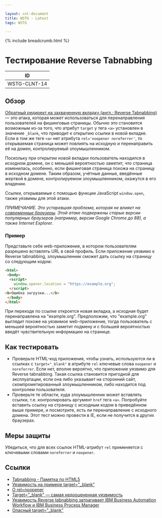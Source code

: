 ```yaml
---

layout: col-document
title: WSTG - Latest
tags: WSTG

---
```


{% include breadcrumb.html %}
# Тестирование Reverse Tabnabbing

|ID          |
|------------|
|WSTG-CLNT-14|

## Обзор

[Обратный редирект на захваченную вкладку (англ.: Reverse Tabnabbing)](https://owasp.org/www-community/attacks/Reverse_Tabnabbing) — это атака, которая может использоваться для перенаправления пользователей на фишинговые страницы. Обычно это становится возможным из-за того, что атрибут `target` у тега `<a>` установлен в значение `_blank`, что приводит к открытию ссылки в новой вкладке. Если в том же теге `<a>` нет атрибута `rel='noopener noreferrer'`, то открываемая страница может повлиять на исходную и перенаправить её на домен, контролируемый злоумышленником.

Поскольку при открытии новой вкладки пользователь находился в исходном домене, он с меньшей вероятностью заметит, что страница изменилась, особенно, если фишинговая страница похожа на страницу в исходном домене. Таким образом, учётные данные, введённые жертвой в домене, контролируемом злоумышленником, окажутся в его владении.

Ссылки, открываемые с помощью функции JavaScript `window.open`, также уязвимы для этой атаки.

_ПРИМЕЧАНИЕ. Это устаревшая проблема, которая не влияет на [современные браузеры](https://caniuse.com/mdn-html_elements_a_implicit_noopener). Этой атаке подвержены старые версии популярных браузеров (например, версии Google Chrome до 88), а также Internet Explorer._

### Пример

Представьте себе web-приложение, в котором пользователям разрешено вставлять URL в свой профиль. Если приложение уязвимо к Reverse tabnabbing, злоумышленник сможет дать ссылку на страницу со следующим кодом:

```html
<html>
 <body>
  <script>
    window.opener.location = "https://example.org";
  </script>
<b>Ошибка загрузки...</b>
 </body>
</html>
```

При переходе по ссылке откроется новая вкладка, а исходная будет перенаправлена на "example.org". Предположим, что "example.org" выглядит похоже на уязвимое web-приложение, тогда пользователь с меньшей вероятностью заметит подмену и с большей вероятностью введёт чувствительную информацию на странице.

## Как тестировать

- Проверьте HTML-код приложения, чтобы узнать, используются ли в ссылках с `target="_blank"` в атрибуте `rel` ключевые слова `noopener` и `noreferrer`. Если нет, вполне вероятно, что приложение уязвимо для Reverse tabnabbing. Такая ссылка становится пригодной для эксплуатации, если она либо указывает на сторонний сайт, скомпрометированный злоумышленником, либо находится под контролем пользователя.
- Проверьте те области, куда злоумышленник может вставлять ссылки, т.е. контролировать аргумент `href` тега `<a>`. Попробуйте вставить ссылку на страницу с исходным кодом в приведённом выше примере, и посмотрите, есть ли перенаправление с исходного домена. Этот тест можно провести в IE, если не получится в других браузерах.

## Меры защиты

Убедиться, что для всех ссылок HTML-атрибут `rel` применяется с ключевыми словами `noreferrer` и `noopener`.

## Ссылки

- [Tabnabbing - Памятка по HTML5](https://cheatsheetseries.owasp.org/cheatsheets/HTML5_Security_Cheat_Sheet.html#tabnabbing)
- [Уязвимость на примере target="_blank"](https://dev.to/ben/the-targetblank-vulnerability-by-example)
- [О rel=noopener](https://mathiasbynens.github.io/rel-noopener/)
- [Target=”_blank” — самая недооцененная уязвимость](https://medium.com/@jitbit/target-blank-the-most-underestimated-vulnerability-ever-96e328301f4c)
- [Уязвимость Reverse tabnabbing затрагивает IBM Business Automation Workflow и IBM Business Process Manager](https://www.ibm.com/support/pages/security-bulletin-reverse-tabnabbing-vulnerability-affects-ibm-business-automation-workflow-and-ibm-business-process-manager-bpm-cve-2020-4490-0)
- [Опасный target="_blank"](https://habr.com/ru/post/282880/)